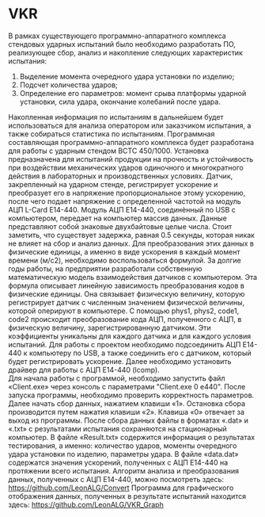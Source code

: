 # VKR
В рамках существующего программно-аппаратного комплекса стендовых ударных испытаний было необходимо разработать ПО, реализующее сбор, анализ и накопление следующих характеристик испытания:
1. Выделение момента очередного удара установки по изделию;
2. Подсчет количества ударов;
3. Определение его параметров: момент срыва платформы ударной установки, сила удара, окончание колебаний после удара.

Накопленная информация по испытаниям в дальнейшем будет использоваться для анализа оператором или заказчиком испытания, а также собираться статистика по испытаниям.
Программная составляющая программно-аппаратного комплекса будет разработана для работы с ударным стендом ВСТС 450/1000.
Установка предназначена для испытаний продукции на прочность и устойчивость при воздействии механических ударов одиночного и многократного действия в лабораторных и производственных условиях.
Датчик, закрепленный на ударном стенде, регистрирует ускорение и преобразует его в напряжение пропорциональное этому ускорению, после чего подает напряжение с определенной частотой на модуль АЦП L-Card E14-440. 
Модуль АЦП E14-440, соединѐнный по USB с компьютером, передает на компьютер массив данных. 
Данные представляют собой знаковые двухбайтовые целые числа. Стоит заметить, что существует задержка, равная 0.5 секунды, которая никак не влияет на сбор и анализ данных.
Для преобразования этих данных в физические единицы, а именно в виде ускорения в каждый момент времени (м/с2), необходимо воспользоваться формулой.
За долгие годы работы, на предприятии разработали собственную математическую модель взаимодействия датчиков с компьютером. 
Эта формула описывает линейную зависимость преобразования кодов в физические единицы. 
Она связывает физическую величину, которую регистрирует датчик с численным значением физической величины, которой оперируют в компьютере. 
С помощью phys1, phys2, code1, code2 происходит преобразование кода АЦП, полученного с АЦП, в физическую величину, зарегистрированную датчиком. 
Эти коэффициенты уникальны для каждого датчика и для каждого условия испытаний.
Для работы с проектом необходимо подсоединить АЦП Е14-440 к компьютеру по USB, а также соединить его с датчиком, который будет регистрировать ускорение.
Далее необходимо установить драйвер для работы с АЦП Е14-440 (lcomp).  
Для начала работы с программой, необходимо запустить файл «Client.exe» через консоль с параметрами "Client.exe 0 e440".
После запуска программы, необходимо проверить корректность параметров.
Далее начать сбор данных, нажатием клавиши «1». Остановка сбора производится путем нажатия клавиши «2». Клавиша «0» отвечает за выход из программы.
После сбора данных файлы в форматах «.dat» и «.txt» с результатами испытания сохраняются на стационарный компьютер.
В файле «Result.txt» содержится информация о результатах тестирования, а именно: количество ударов, моменты очередного удара установки по изделию, параметры удара.
В файле «data.dat» содержатся значения ускорений, полученных с АЦП Е14-440 на протяжении всего испытания.
Алгоритм анализа и преобразования данных, полученных с АЦП Е14-440, можно посмотреть здесь: https://github.com/LeonALG/Convert 
Программа для графического отображения данных, полученных в результате испытаний находится здесь: https://github.com/LeonALG/VKR_Graph
